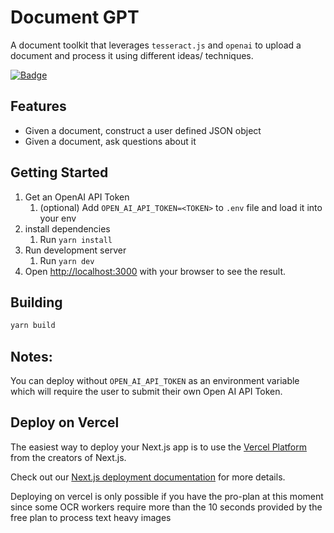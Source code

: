 # Document GPT
A document toolkit that leverages `tesseract.js` and `openai` to upload a document and process it using different ideas/ techniques.

[![Badge](https://202o2716cl9w.runkit.sh)](http://documentgpt.jasongiroux.com)

## Features
- Given a document, construct a user defined JSON object
- Given a document, ask questions about it

## Getting Started
1. Get an OpenAI API Token
   1. (optional) Add `OPEN_AI_API_TOKEN=<TOKEN>` to `.env` file and load it into your env
2. install dependencies
   1. Run `yarn install`
3. Run development server
   1. Run `yarn dev`
4. Open [http://localhost:3000](http://localhost:3000) with your browser to see the result.

## Building
```bash
yarn build
```

## Notes:
You can deploy without `OPEN_AI_API_TOKEN` as an environment variable which will require the user to submit their own Open AI API Token.


## Deploy on Vercel
The easiest way to deploy your Next.js app is to use the [Vercel Platform](https://vercel.com/new?utm_medium=default-template&filter=next.js&utm_source=create-next-app&utm_campaign=create-next-app-readme) from the creators of Next.js.

Check out our [Next.js deployment documentation](https://nextjs.org/docs/deployment) for more details.

Deploying on vercel is only possible if you have the pro-plan at this moment since some OCR workers require more than the 10 seconds provided by the free plan to process text heavy images

